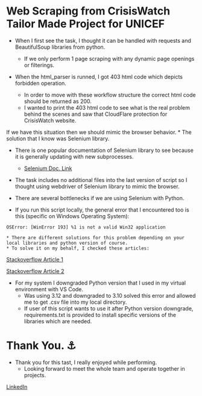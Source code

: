 # Web Scraping from CrisisWatch Tailor Made Project for UNICEF

* When I first see the task, I thought it can be handled with requests and BeautifulSoup libraries from python. 
    * If we only perform 1 page scraping with any dynamic page openings or filterings.

* When the html_parser is runned, I got 403 html code which depicts forbidden operation. 
    * In order to move with these workflow structure the correct html code should be returned as 200.
    * I wanted to print the 403 html code to see what is the real problem behind the scenes and saw that CloudFlare protection for CrisisWatch website.


If we have this situation then we should mimic the browser behavior.
    * The solution that I know was Selenium library.

* There is one popular documentation of Selenium library to see because it is generally updating with new subprocesses.

    * [Selenium Doc. Link](https://selenium-python.readthedocs.io/index.html)


* The task includes no additional files into the last version of script so I thought using webdriver of Selenium library to mimic the browser.

* There are several bottlenecks if we are using Selenium with Python.

* If you run this script locally, the general error that I encountered too is this (specific on Windows Operating System):


```
OSError: [WinError 193] %1 is not a valid Win32 application
```
    * There are different solutions for this problem depending on your local libraries and python version of course.
    * To solve it on my behalf, I checked these articles:

[Stackoverflow Article 1](https://stackoverflow.com/questions/25651990/oserror-winerror-193-1-is-not-a-valid-win32-application)

[Stackoverflow Article 2](https://stackoverflow.com/questions/78796828/i-got-this-error-oserror-winerror-193-1-is-not-a-valid-win32-application)


* For my system I downgraded Python version that I used in my virtual environment with VS Code.
    * Was using 3.12 and downgraded to 3.10 solved this error and allowed me to get .csv file into my local directory.
    * If user of this script wants to use it after Python version downgrade, requirements.txt is provided to install specific versions of the libraries which are needed.
 

# Thank You. ⚓
* Thank you for this tast, I really enjoyed while performing.
    * Looking forward to meet the whole team and operate together in projects.

[LinkedIn](https://www.linkedin.com/in/erkutkoral/)

